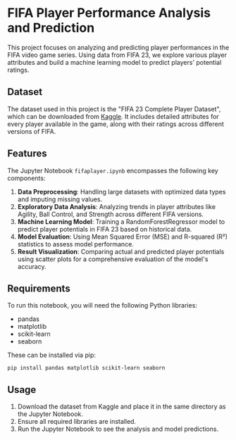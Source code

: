 # FIFA Player Performance Analysis and Prediction

This project focuses on analyzing and predicting player performances in the FIFA video game series. Using data from FIFA 23, we explore various player attributes and build a machine learning model to predict players' potential ratings.

## Dataset

The dataset used in this project is the "FIFA 23 Complete Player Dataset", which can be downloaded from [Kaggle](https://www.kaggle.com/datasets/stefanoleone992/fifa-23-complete-player-dataset). It includes detailed attributes for every player available in the game, along with their ratings across different versions of FIFA.

## Features

The Jupyter Notebook `fifaplayer.ipynb` encompasses the following key components:

1. **Data Preprocessing**: Handling large datasets with optimized data types and imputing missing values.
2. **Exploratory Data Analysis**: Analyzing trends in player attributes like Agility, Ball Control, and Strength across different FIFA versions.
3. **Machine Learning Model**: Training a RandomForestRegressor model to predict player potentials in FIFA 23 based on historical data.
4. **Model Evaluation**: Using Mean Squared Error (MSE) and R-squared (R²) statistics to assess model performance.
5. **Result Visualization**: Comparing actual and predicted player potentials using scatter plots for a comprehensive evaluation of the model's accuracy.

## Requirements

To run this notebook, you will need the following Python libraries:
- pandas
- matplotlib
- scikit-learn
- seaborn

These can be installed via pip:
```
pip install pandas matplotlib scikit-learn seaborn
```

## Usage

1. Download the dataset from Kaggle and place it in the same directory as the Jupyter Notebook.
2. Ensure all required libraries are installed.
3. Run the Jupyter Notebook to see the analysis and model predictions.

